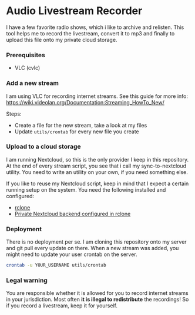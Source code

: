 # Audio Livestream Recorder
I have a few favorite radio shows, which i like to archive and relisten.
This tool helps me to record the livestream, convert it to mp3 and
finally to upload this file onto my private cloud storage.

### Prerequisites
- VLC (cvlc)

### Add a new stream
I am using VLC for recording internet streams.
See this guide for more info:
https://wiki.videolan.org/Documentation:Streaming_HowTo_New/

Steps:
- Create a file for the new stream, take a look at my files
- Update `utils/crontab` for every new file you create

### Upload to a cloud storage
I am running Nextcloud, so this is the only provider I keep in this repository.
At the end of every stream script, you see that i call my sync-to-nextcloud
utility. You need to write an utility on your own, if you need something else.

If you like to reuse my Nextcloud script, keep in mind that I expect a certain
running setup on the system.
You need the following installed and configured:
- [rclone](https://rclone.org/downloads/)
- [Private Nextcloud backend configured in rclone](https://rclone.org/webdav/#nextcloud)

### Deployment
There is no deployment per se.
I am cloning this repository onto my server and git pull every update on there.
When a new stream was added, you might need to update your user crontab on the
server.

```sh
crontab -u YOUR_USERNAME utils/crontab
```

### Legal warning
You are responsible whether it is allowed for you to record internet streams in
your jurisdiction.
Most often **it is illegal to redistribute** the recordings!
So if you record a livestream, keep it for yourself.
